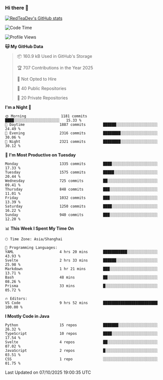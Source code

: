 ### Hi there 👋

<!--
**RedTeaDev/RedTeaDev** is a ✨ _special_ ✨ repository because its `README.md` (this file) appears on your GitHub profile.

Here are some ideas to get you started:

- 🔭 I’m currently working on ...
- 🌱 I’m currently learning ...
- 👯 I’m looking to collaborate on ...
- 🤔 I’m looking for help with ...
- 💬 Ask me about ...
- 📫 How to reach me: ...
- 😄 Pronouns: ...
- ⚡ Fun fact: ...
-->

<!--
[![wakatime](https://wakatime.com/badge/user/6b101ed0-04c0-4490-9283-eb61f2efff96.svg)](https://wakatime.com/@6b101ed0-04c0-4490-9283-eb61f2efff96)
!-->

[![RedTeaDev's GitHub stats](https://github-readme-stats.vercel.app/api?username=RedTeaDev\&include_all_commits=true)](https://github.com/anuraghazra/github-readme-stats)
<!--
[![willianrod's wakatime stats](https://github-readme-stats.vercel.app/api/wakatime?username=RedTeaDev)](https://github.com/anuraghazra/github-readme-stats)
!-->
<!--START_SECTION:waka-->
![Code Time](http://img.shields.io/badge/Code%20Time-3%2C542%20hrs%2022%20mins-blue)

![Profile Views](http://img.shields.io/badge/Profile%20Views-0-blue)

**🐱 My GitHub Data** 

> 📦 160.9 kB Used in GitHub's Storage 
 > 
> 🏆 707 Contributions in the Year 2025
 > 
> 🚫 Not Opted to Hire
 > 
> 📜 40 Public Repositories 
 > 
> 🔑 20 Private Repositories 
 > 
**I'm a Night 🦉** 

```text
🌞 Morning                1181 commits        ████░░░░░░░░░░░░░░░░░░░░░   15.33 % 
🌆 Daytime                1887 commits        ██████░░░░░░░░░░░░░░░░░░░   24.49 % 
🌃 Evening                2316 commits        ████████░░░░░░░░░░░░░░░░░   30.06 % 
🌙 Night                  2321 commits        ████████░░░░░░░░░░░░░░░░░   30.12 % 
```
📅 **I'm Most Productive on Tuesday** 

```text
Monday                   1335 commits        ████░░░░░░░░░░░░░░░░░░░░░   17.33 % 
Tuesday                  1575 commits        █████░░░░░░░░░░░░░░░░░░░░   20.44 % 
Wednesday                725 commits         ██░░░░░░░░░░░░░░░░░░░░░░░   09.41 % 
Thursday                 848 commits         ███░░░░░░░░░░░░░░░░░░░░░░   11.01 % 
Friday                   1032 commits        ███░░░░░░░░░░░░░░░░░░░░░░   13.39 % 
Saturday                 1250 commits        ████░░░░░░░░░░░░░░░░░░░░░   16.22 % 
Sunday                   940 commits         ███░░░░░░░░░░░░░░░░░░░░░░   12.20 % 
```


📊 **This Week I Spent My Time On** 

```text
🕑︎ Time Zone: Asia/Shanghai

💬 Programming Languages: 
YAML                     4 hrs 20 mins       ███████████░░░░░░░░░░░░░░   43.93 % 
Svelte                   2 hrs 33 mins       ██████░░░░░░░░░░░░░░░░░░░   25.98 % 
Markdown                 1 hr 21 mins        ███░░░░░░░░░░░░░░░░░░░░░░   13.71 % 
Bash                     48 mins             ██░░░░░░░░░░░░░░░░░░░░░░░   08.26 % 
Prisma                   33 mins             █░░░░░░░░░░░░░░░░░░░░░░░░   05.72 % 

🔥 Editors: 
VS Code                  9 hrs 52 mins       █████████████████████████   100.00 % 
```

**I Mostly Code in Java** 

```text
Python                   15 repos            ███████░░░░░░░░░░░░░░░░░░   26.32 % 
TypeScript               10 repos            ████░░░░░░░░░░░░░░░░░░░░░   17.54 % 
Svelte                   4 repos             ██░░░░░░░░░░░░░░░░░░░░░░░   07.02 % 
JavaScript               2 repos             █░░░░░░░░░░░░░░░░░░░░░░░░   03.51 % 
CSS                      1 repo              ░░░░░░░░░░░░░░░░░░░░░░░░░   01.75 % 
```




 Last Updated on 07/10/2025 19:00:35 UTC
<!--END_SECTION:waka-->


